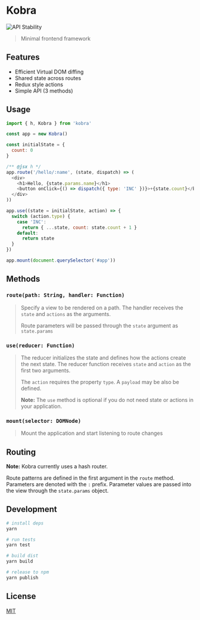 # Kobra
![API Stability](https://img.shields.io/badge/stability-experimental-orange.svg)
> Minimal frontend framework

## Features
- Efficient Virtual DOM diffing
- Shared state across routes
- Redux style actions
- Simple API (3 methods)

## Usage
```js
import { h, Kobra } from 'kobra'

const app = new Kobra()

const initialState = {
  count: 0
}

/** @jsx h */
app.route('/hello/:name', (state, dispatch) => (
  <div>
    <h1>Hello, {state.params.name}</h1>
    <button onClick={() => dispatch({ type: 'INC' })}>+{state.count}</button>
  </div>
))

app.use((state = initialState, action) => {
  switch (action.type) {
    case 'INC':
      return { ...state, count: state.count + 1 }
    default:
      return state
  }
})

app.mount(document.querySelector('#app'))
```

## Methods
### `route(path: String, handler: Function)`
> Specify a view to be rendered on a path. The handler receives the `state` and `actions` as the arguments.
>
> Route parameters will be passed through the `state` argument as `state.params`

### `use(reducer: Function)`
> The reducer initializes the state and defines how the actions create the next state. The reducer function receives `state` and `action` as the first two arguments.
>
> The `action` requires the property `type`. A `payload` may be also be defined.
>
> __Note:__ The `use` method is optional if you do not need state or actions in your application.

### `mount(selector: DOMNode)`
> Mount the application and start listening to route changes

## Routing
__Note:__ Kobra currently uses a hash router.

Route patterns are defined in the first argument in the `route` method. Parameters are denoted with the `:` prefix. Parameter values are passed into the view through the `state.params` object.

## Development
```bash
# install deps
yarn

# run tests
yarn test

# build dist
yarn build

# release to npm
yarn publish
```

## License
[MIT](https://github.com/johnsylvain/kobra/blob/master/license)
